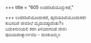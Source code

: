 +++
title = "605 ಉದರಶಿಖಿಯೊನ್ದುಕಡೆ,"

+++
ಉದರಶಿಖಿಯೊಂದುಕಡೆ, ಹೃದಯಶಿಖಿಯೊಂದುಕಡೆ।  
ಕುದಿಸದಿರೆ ಜೀವಶಿಲೆ ಮೃದುವಪ್ಪುದೆಂತು?॥  
ಬದುಕಿನುರಿಯಲಿ ಕರಗಿ ತಿಳಿಯಾಗದಿಹ ಜೀವ।  
ಪುದಿಯದಾತ್ಮಾರ್ಣವದಿ - ಮಂಕುತಿಮ್ಮ॥  
